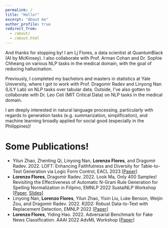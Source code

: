 ```yaml
---
permalink: /
title: "Hello!"
excerpt: "About me"
author_profile: true
redirect_from: 
  - /about/
  - /about.html
---
```


And thanks for stopping by! I am Lj Flores, a data scientist at QuantumBlack (AI by McKinsey). I also collaborate with Prof. Arman Cohan and Dr. Sophie Chheang on various NLP tasks in the medical domain, with the goal of reducing hallucination. 

Previously, I completed my bachelors and masters in statistics at Yale University, where I got to work with Prof. Dragomir Radev and Linyong Nan (LILY Lab) on NLP tasks over tabular data. Outside, I've also gotten to collaborate with Dr. Leo Celi (MIT Critical Data) on NLP tasks in the medical domain.

I am deeply interested in natural language processing, particularly with regards to generation tasks (e.g. summarization, simplification), and machine learning broadly applied for social good (especially in the Philippines)!

Some Publications!
======
* Yilun Zhao, Zhenting Qi, Linyong Nan, <b>Lorenzo Flores</b>, and Dragomir Radev. 2022. LOFT: Enhancing Faithfulness and Diversity for Table-to-Text Generation via Logic Form Control, EACL 2023 [<a href="https://arxiv.org/abs/2302.02962">Paper</a>]
* <b>Lorenzo Flores</b>, Dragomir Radev. 2022. Look Ma, Only 400 Samples! Revisiting the Effectiveness of Automatic N-Gram Rule Generation for Spelling Normalization in Filipino, EMNLP 2022 SustaiNLP Workshop [<a href="https://arxiv.org/abs/2210.02675">Paper</a>, <a href="https://docs.google.com/presentation/d/1Ru3IHZAX_sMK8MNVTPi8AoXtDwxrDCZ2tVtOFAVlxZE/edit?usp=share_link">Slides</a>]
* Linyong Nan, <b>Lorenzo Flores</b>, Yilun Zhao, Yixin Liu, Luke Benson, Weijin Zou, and Dragomir Radev. 2022. R2D2: Robust Data-to-Text with Replacement Detection, EMNLP 2022 [<a href="https://arxiv.org/abs/2205.12467">Paper</a>]
* <b>Lorenzo Flores</b>, Yiding Hao. 2022. Adversarial Benchmark for Fake News Classification. AAAI 2022 AdvML Workshop [<a href="https://arxiv.org/abs/2201.00912">Paper</a>]